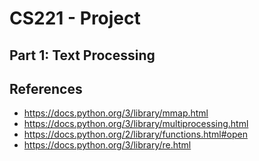 # CS221 - Project

## Part 1: Text Processing

## References
 - https://docs.python.org/3/library/mmap.html
 - https://docs.python.org/3/library/multiprocessing.html
 - https://docs.python.org/2/library/functions.html#open
 - https://docs.python.org/3/library/re.html